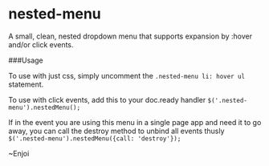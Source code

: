 nested-menu
===========

A small, clean, nested dropdown menu that supports expansion by :hover and/or click events. 

###Usage

To use with just css, simply uncomment the ```.nested-menu li: hover ul``` statement.  

To use with click events, add this to your doc.ready handler ```$('.nested-menu').nestedMenu();```

If in the event you are using this menu in a single page app and need it to go away, you can call the destroy method to unbind all events thusly   
```$('.nested-menu').nestedMenu({call: 'destroy'});```
  
~Enjoi
